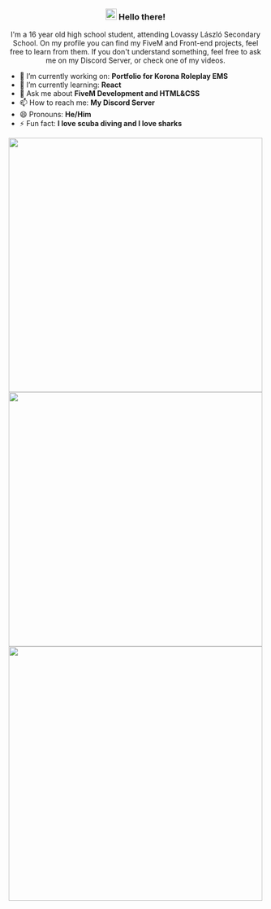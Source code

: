<h3 align ="center"> <img src='https://qpluspicture.oss-cn-beijing.aliyuncs.com/6LjjQA/Hi.gif' alt='Hi' width="22"/> Hello there! </h3>

<p align="center">I'm a 16 year old high school student, attending Lovassy László Secondary School. On my profile you can find my FiveM and Front-end projects, feel free to learn from them. If you don't understand something, feel free to ask me on my Discord Server, or check one of my videos.</p>

- 🔭 I’m currently working on: <b>Portfolio for Korona Roleplay EMS</b>
- 🌱 I’m currently learning: <b>React</b>
- 💬 Ask me about <b>FiveM Development and HTML&CSS</b>
- 📫 How to reach me: <b>My Discord Server</b>
- 😄 Pronouns: <b>He/Him</b>
- ⚡ Fun fact: <b>I love scuba diving and I love sharks</b>



<div align="center" valign="center">
      <img src="https://github-readme-stats.vercel.app/api?username=cs0ng0r&count_private=true&theme=tokyonight&hide=prs&hide_border=true" width="500" />
      <img src="https://github-readme-streak-stats.herokuapp.com/?user=cs0ng0r&theme=tokyonight&hide_border=true" width="500"/>
      <img src="https://github-readme-stats.vercel.app/api/top-langs/?username=cs0ng0r&layout=compact&theme=tokyonight&hide_border=true" width="500" />
</div>

<b></b>